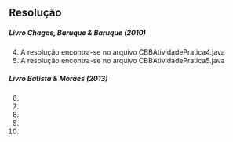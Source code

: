 ## Resolução

##### Livro Chagas, Baruque & Baruque (2010)
4) A resolução encontra-se no arquivo CBBAtividadePratica4.java
5) A resolução encontra-se no arquivo CBBAtividadePratica5.java

##### Livro Batista & Moraes (2013)
6)
7)
8)
9)
10)
